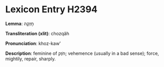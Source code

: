 # Lexicon Entry H2394

**Lemma**: חׇזְקָה

**Transliteration (xlit)**: chozqâh

**Pronunciation**: khoz-kaw'

**Description**:
feminine of חֹזֶק; vehemence (usually in a bad sense); force, mightily, repair, sharply.
